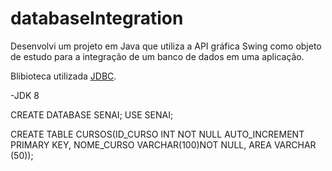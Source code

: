 # databaseIntegration
Desenvolvi um projeto em Java que utiliza a API gráfica Swing como objeto de estudo para a integração de um banco de dados em uma aplicação.
<p>
  Blibioteca utilizada
  <a href="https://downloads.mysql.com/archives/c-j/">JDBC</a>.
</p>
-JDK 8

CREATE DATABASE SENAI;
USE SENAI;

CREATE TABLE CURSOS(ID_CURSO INT NOT NULL AUTO_INCREMENT PRIMARY KEY,
NOME_CURSO VARCHAR(100)NOT NULL,
AREA VARCHAR (50));
